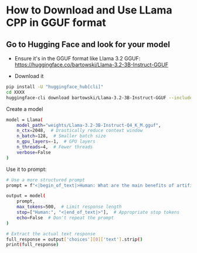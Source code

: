 # How to Download and Use LLama CPP in GGUF format

## Go to Hugging Face and look for your model

- Ensure it's in the GGUF format like Llama 3.2 GGUF:
https://huggingface.co/bartowski/Llama-3.2-3B-Instruct-GGUF

- Download it
```bash
pip install -U "huggingface_hub[cli]"
cd XXXX
huggingface-cli download bartowski/Llama-3.2-3B-Instruct-GGUF --include "Llama-3.2-3B-Instruct-Q4_K_M.gguf" --local-dir ./
```
Create a model

```bash
model = Llama(
    model_path="weights/Llama-3.2-3B-Instruct-Q4_K_M.gguf",
    n_ctx=2048,  # Drastically reduce context window
    n_batch=128,  # Smaller batch size
    n_gpu_layers=-1,  # GPU layers
    n_threads=4,  # Fewer threads
    verbose=False
)
```
Use it to prompt:

```bash
# Use a more structured prompt
prompt = f"<|begin_of_text|>Human: What are the main benefits of artificial intelligence?\n\nAssistant:"

output = model(
    prompt, 
    max_tokens=500,  # Limit response length
    stop=["Human:", "<|end_of_text|>"],  # Appropriate stop tokens
    echo=False  # Don't repeat the prompt
)

# Extract the actual text response
full_response = output['choices'][0]['text'].strip()
print(full_response)
```

```bash
```